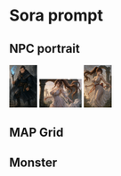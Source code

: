 # Sora prompt

## NPC portrait 
<a href="../Sora/Slmon_Sorcerer.png"><img alt="늙은 소서러" title="늙은 소서러" src="../Sora/Slmon_Sorcerer.png" style="width: 10%; height: auto;"></a>
<a href="../Sora/Elegant Ritual Silhouette.md"><img alt="우아한 의식의 실루엣" title="우아한 의식의 실루엣" src="../Sora/Elegant%20Ritual%20Silhouette01.png" style="width: 15%; height: auto;"></a>
<a href="../Sora/Elegant Ritual Silhouette.md"><img alt="우아한 의식의 실루엣" title="우아한 의식의 실루엣" src="../Sora/Elegant%20Ritual%20Silhouette02.png" style="width: 10%; height: auto;"></a>

## MAP Grid

## Monster 
